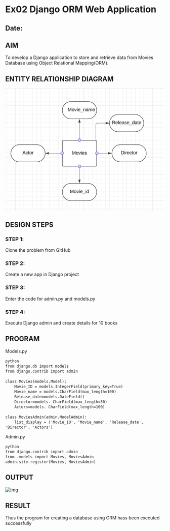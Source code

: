 # Ex02 Django ORM Web Application
## Date: 

## AIM
To develop a Django application to store and retrieve data from Movies Database using Object Relational Mapping(ORM).

## ENTITY RELATIONSHIP DIAGRAM

![img](uml.png)

## DESIGN STEPS

### STEP 1:
Clone the problem from GitHub

### STEP 2:
Create a new app in Django project

### STEP 3:
Enter the code for admin.py and models.py

### STEP 4:
Execute Django admin and create details for 10 books

## PROGRAM

Models.py
```
python
from django.db import models
from django.contrib import admin

class Movies(models.Model):
    Movie_ID = models.IntegerField(primary_key=True)
    Movie_name = models.CharField(max_length=100)
    Release_date=models.DateField()
    Director=models. CharField(max_length=50)
    Actors=models. CharField(max_length=100)
 
class MoviesAdmin(admin.ModelAdmin):
    list_display = ('Movie_ID', 'Movie_name', 'Release_date', 'Director', 'Actors')
```

Admin.py
```
python
from django.contrib import admin
from .models import Movies, MoviesAdmin
admin.site.register(Movies, MoviesAdmin)

```


## OUTPUT

![img](image.png)


## RESULT
Thus the program for creating a database using ORM hass been executed successfully
